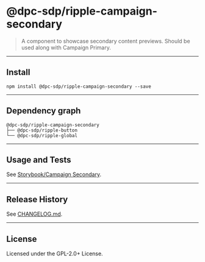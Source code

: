 # @dpc-sdp/ripple-campaign-secondary

> A component to showcase secondary content previews. Should be used along with
Campaign Primary.

--------------------------------------------------------------------------------

## Install

```shell
npm install @dpc-sdp/ripple-campaign-secondary --save
```

--------------------------------------------------------------------------------

## Dependency graph

```shell
@dpc-sdp/ripple-campaign-secondary
├── @dpc-sdp/ripple-button
└── @dpc-sdp/ripple-global
```

--------------------------------------------------------------------------------

## Usage and Tests

See [Storybook/Campaign Secondary](https://ripple-ripple-develop.lagoon.vicsdp.amazee.io/?selectedKind=Organisms/CampaignSecondary&selectedStory=Campaign%20Secondary).

--------------------------------------------------------------------------------

## Release History

See [CHANGELOG.md](./CHANGELOG.md).

--------------------------------------------------------------------------------

## License

Licensed under the GPL-2.0+ License.
